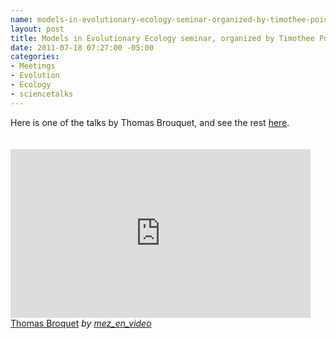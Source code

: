```yaml
--- 
name: models-in-evolutionary-ecology-seminar-organized-by-timothee-poisot
layout: post
title: Models in Evolutionary Ecology seminar, organized by Timothee Poisot
date: 2011-07-18 07:27:00 -05:00
categories: 
- Meetings
- Evolution
- Ecology
- sciencetalks
---
```

Here is one of the talks by Thomas Brouquet, and see the rest <a href="http://www.dailymotion.com/playlist/x1mv7l_mez_en_video_cefe-colloque#videoId=xjylea">here</a>. <br /><br /><br /><iframe frameborder="0" height="270" src="http://www.dailymotion.com/embed/video/xjylea" width="480"></iframe><br /><a href="http://www.dailymotion.com/video/xjylea_thomas-broquet_tech" target="_blank">Thomas Broquet</a> <i>by <a href="http://www.dailymotion.com/mez_en_video" target="_blank">mez_en_video</a></i>
